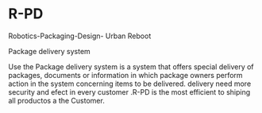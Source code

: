 # R-PD


Robotics-Packaging-Design- Urban Reboot

Package delivery system

Use the Package delivery system is a system that offers special delivery of packages, documents or information in which package owners perform action in the system concerning items to be delivered. delivery need more security and efect in every customer .R-PD is the most efficient to shiping all productos a the Customer.

